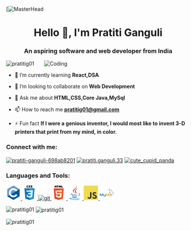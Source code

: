 [![MasterHead](https://camo.githubusercontent.com/5e3babfce4609dcd669a8f2a6d37b47c85486729942c57c5afbfc715f0b5dff7/68747470733a2f2f7777772e6469676974616c736f6c7574696f6e73657276696365732e636f6d2f696d672f73657276696365732f776562253230646576656c6f706d656e742e676966)
<h1 align="center">Hello <coders/>👋, I'm Pratiti Ganguli</h1>
<h3 align="center">An aspiring software and web developer from India</h3>
<image align="right" alt="Coding" width="400" src="https://user-images.githubusercontent.com/59734313/157189039-c09b3e38-9f42-42c0-ab54-14f1574190a7.gif">
<p align="left"> <img src="https://komarev.com/ghpvc/?username=pratitig01&label=Profile%20views&color=0e75b6&style=flat" alt="pratitig01" /> </p>

- 🌱 I’m currently learning **React,DSA**

- 👯 I’m looking to collaborate on **Web Development**

- 💬 Ask me about **HTML,CSS,Core Java,MySql**

- 📫 How to reach me **pratitig01@gmail.com**

- ⚡ Fun fact **If I were a genious inventor, I would most like to invent 3-D printers that print from my mind, in color.**

<h3 align="left">Connect with me:</h3>
<p align="left">
<a href="https://linkedin.com/in/pratiti-ganguli-698ab8201" target="blank"><img align="center" src="https://raw.githubusercontent.com/rahuldkjain/github-profile-readme-generator/master/src/images/icons/Social/linked-in-alt.svg" alt="pratiti-ganguli-698ab8201" height="30" width="40" /></a>
<a href="https://fb.com/pratiti.ganguli.33" target="blank"><img align="center" src="https://raw.githubusercontent.com/rahuldkjain/github-profile-readme-generator/master/src/images/icons/Social/facebook.svg" alt="pratiti.ganguli.33" height="30" width="40" /></a>
<a href="https://instagram.com/cute_cupid_panda" target="blank"><img align="center" src="https://raw.githubusercontent.com/rahuldkjain/github-profile-readme-generator/master/src/images/icons/Social/instagram.svg" alt="cute_cupid_panda" height="30" width="40" /></a>
</p>

<h3 align="left">Languages and Tools:</h3>
<p align="left"> <a href="https://www.cprogramming.com/" target="_blank" rel="noreferrer"> <img src="https://raw.githubusercontent.com/devicons/devicon/master/icons/c/c-original.svg" alt="c" width="40" height="40"/> </a> <a href="https://www.w3schools.com/css/" target="_blank" rel="noreferrer"> <img src="https://raw.githubusercontent.com/devicons/devicon/master/icons/css3/css3-original-wordmark.svg" alt="css3" width="40" height="40"/> </a> <a href="https://git-scm.com/" target="_blank" rel="noreferrer"> <img src="https://www.vectorlogo.zone/logos/git-scm/git-scm-icon.svg" alt="git" width="40" height="40"/> </a> <a href="https://www.w3.org/html/" target="_blank" rel="noreferrer"> <img src="https://raw.githubusercontent.com/devicons/devicon/master/icons/html5/html5-original-wordmark.svg" alt="html5" width="40" height="40"/> </a> <a href="https://www.java.com" target="_blank" rel="noreferrer"> <img src="https://raw.githubusercontent.com/devicons/devicon/master/icons/java/java-original.svg" alt="java" width="40" height="40"/> </a> <a href="https://developer.mozilla.org/en-US/docs/Web/JavaScript" target="_blank" rel="noreferrer"> <img src="https://raw.githubusercontent.com/devicons/devicon/master/icons/javascript/javascript-original.svg" alt="javascript" width="40" height="40"/> </a> <a href="https://www.mysql.com/" target="_blank" rel="noreferrer"> <img src="https://raw.githubusercontent.com/devicons/devicon/master/icons/mysql/mysql-original-wordmark.svg" alt="mysql" width="40" height="40"/> </a> </p>

<p><img align="left" src="https://github-readme-stats.vercel.app/api/top-langs?username=pratitig01&show_icons=true&locale=en&layout=compact" alt="pratitig01" /></p>

<p>&nbsp;<img align="center" src="https://github-readme-stats.vercel.app/api?username=pratitig01&show_icons=true&locale=en" alt="pratitig01" /></p>

<p><img align="center" src="https://github-readme-streak-stats.herokuapp.com/?user=pratitig01&" alt="pratitig01" /></p>
